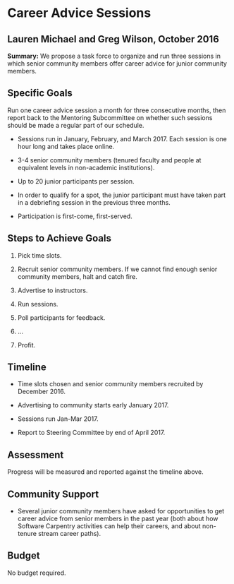 ---
---
# Career Advice Sessions

## Lauren Michael and Greg Wilson, October 2016

**Summary:** We propose a task force to organize and run three sessions
in which senior community members offer career advice for junior
community members.

## Specific Goals

Run one career advice session a month for three consecutive months,
then report back to the Mentoring Subcommittee on whether such
sessions should be made a regular part of our schedule.

*   Sessions run in January, February, and March 2017.  Each session is
    one hour long and takes place online.

*   3-4 senior community members (tenured faculty and people at
    equivalent levels in non-academic institutions).

*   Up to 20 junior participants per session.

*   In order to qualify for a spot, the junior participant must
    have taken part in a debriefing session in the previous three
    months.

*   Participation is first-come, first-served.

## Steps to Achieve Goals

1.  Pick time slots.

2.  Recruit senior community members.  If we cannot find enough senior
    community members, halt and catch fire.

3.  Advertise to instructors.

4.  Run sessions.

5.  Poll participants for feedback.

6.  ...

7.  Profit.

## Timeline

*   Time slots chosen and senior community members recruited by
    December 2016.

*   Advertising to community starts early January 2017.

*   Sessions run Jan-Mar 2017.

*   Report to Steering Committee by end of April 2017.

## Assessment

Progress will be measured and reported against the timeline above.

## Community Support

*   Several junior community members have asked for opportunities to get
    career advice from senior members in the past year (both about how
    Software Carpentry activities can help their careers, and about
    non-tenure stream career paths).

## Budget

No budget required.
